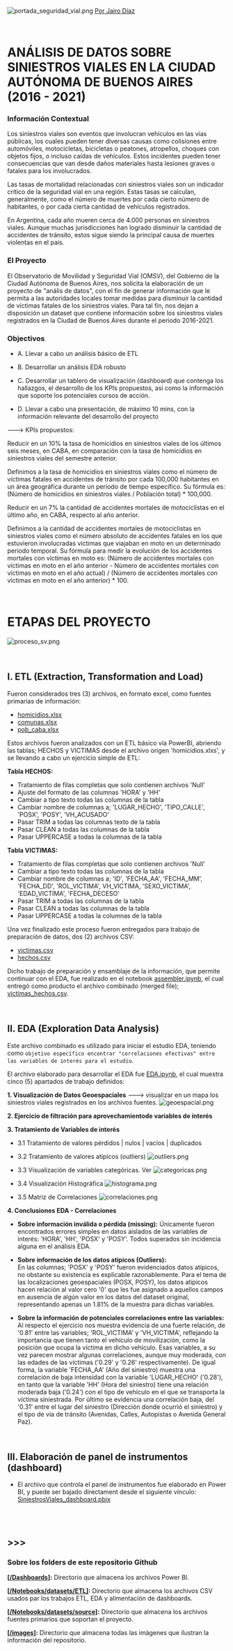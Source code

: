 ![portada_seguridad_vial.png](https://github.com/jadiazpe/Project_SiniestrosViales_CABA/raw/main/images/portada_seguridad_vial.jpg)
 [Por Jairo Díaz](https://www.linkedin.com/in/jairoadiaz/)

<br />

#
# ANÁLISIS DE DATOS SOBRE SINIESTROS VIALES EN LA CIUDAD AUTÓNOMA DE BUENOS AIRES (2016 - 2021)

### Información Contextual
Los siniestros viales son eventos que involucran vehículos en las vías públicas, los cuales pueden tener diversas causas como colisiones entre automóviles, motocicletas, bicicletas o peatones, atropellos, choques con objetos fijos, o incluso caídas de vehículos. Estos incidentes pueden tener consecuencias que van desde daños materiales hasta lesiones graves o fatales para los involucrados.

Las tasas de mortalidad relacionadas con siniestros viales son un indicador crítico de la seguridad vial en una región. Estas tasas se calculan, generalmente, como el número de muertes por cada cierto número de habitantes, o por cada cierta cantidad de vehículos registrados.

En Argentina, cada año mueren cerca de 4.000 personas en siniestros viales. Aunque muchas jurisdicciones han logrado disminuir la cantidad de accidentes de tránsito, estos sigue siendo la principal causa de muertes violentas en el país.


### El Proyecto
El Observatorio de Movilidad y Seguridad Vial (OMSV), del Gobierno de la Ciudad Autónoma de Buenos Aires, nos solicita la elaboración de un proyecto de "anális de datos", con el fin de generar información que le permita a las autoridades locales tomar medidas para disminuir la cantidad de víctimas fatales de los siniestros viales. Para tal fin, nos dejan a disposición un dataset que contiene información sobre los siniestros viales registrados en la Ciudad de Buenos Aires durante el periodo 2016-2021.


### Objectivos
- A. Llevar a cabo un análisis básico de ETL

- B. Desarrollar un análisis EDA robusto

- C. Desarrollar un tablero de visualización (dashboard) que contenga los hallazgos, el desarrollo de los KPIs propuestos, así como la información que soporte los potenciales cursos de acción.
- D. Llevar a cabo una presentación, de máximo 10 mins, con la información relevante del desarrollo del proyecto 

---> KPIs propuestos:

Reducir en un 10% la tasa de homicidios en siniestros viales de los últimos seis meses, en CABA, en comparación con la tasa de homicidios en siniestros viales del semestre anterior.

Definimos a la tasa de homicidios en siniestros viales como el número de víctimas fatales en accidentes de tránsito por cada 100,000 habitantes en un área geográfica durante un período de tiempo específico. Su fórmula es: (Número de homicidios en siniestros viales / Población total) * 100,000.

Reducir en un 7% la cantidad de accidentes mortales de motociclistas en el último año, en CABA, respecto al año anterior.

Definimos a la cantidad de accidentes mortales de motociclistas en siniestros viales como el número absoluto de accidentes fatales en los que estuvieron involucradas víctimas que viajaban en moto en un determinado periodo temporal. Su fórmula para medir la evolución de los accidentes mortales con víctimas en moto es: (Número de accidentes mortales con víctimas en moto en el año anterior - Número de accidentes mortales con víctimas en moto en el año actual) / (Número de accidentes mortales con víctimas en moto en el año anterior) * 100. 

<br />

#
# ETAPAS DEL PROYECTO 
![proceso_sv.png](https://github.com/jadiazpe/Project_SiniestrosViales_CABA/raw/main/images/proceso_sv.png)

<br />

## I. ETL (Extraction, Transformation and Load) <br />

Fueron considerados tres (3) archivos, en formato excel, como fuentes primarias de información:
- [homicidios.xlsx](Notebooks/datasets/source)
- [comunas.xlsx](Notebooks/datasets/source)
- [pob_caba.xlsx](Notebooks/datasets/source)

Estos archivos fueron analizados con un ETL básico vía PowerBI, 
abriendo las tablas; HECHOS y VICTIMAS desde el archivo origen 'homicidios.xlxs', y se llevando a cabo un ejercicio simple de ETL:
	
**Tabla HECHOS:**
* Tratamiento de filas completas que solo contienen archivos 'Null'
* Ajuste del formato de las columnas 'HORA' y 'HH'
* Cambiar a tipo texto todas las columnas de la tabla
* Cambiar nombre de columnas a; 'LUGAR_HECHO', 'TIPO_CALLE', 'POSX', 'POSY', 'VH_ACUSADO'
* Pasar TRIM a todas las columnas texto de la tabla
* Pasar CLEAN a todas las columnas de la tabla
* Pasar UPPERCASE a todas la columnas de la tabla

**Tabla VICTIMAS:**
* Tratamiento de filas completas que solo contienen archivos 'Null'
* Cambiar a tipo texto todas las columnas de la tabla
* Cambiar nombre de columnas a; 'ID', 'FECHA_AA', 'FECHA_MM', 'FECHA_DD', 'ROL_VICTIMA', VH_VICTIMA, 'SEXO_VICTIMA', 'EDAD_VICTIMA', 'FECHA_DECESO'
* Pasar TRIM a todas las columnas de la tabla
* Pasar CLEAN a todas las columnas de la tabla
* Pasar UPPERCASE a todas la columnas de la tabla

Una vez finalizado este proceso fueron entregados para trabajo de preparación de datos, dos (2) archivos CSV:
- [victimas.csv](Notebooks/datasets/ETL/victimas.csv)
- [hechos.csv](Notebooks/datasets/ETL/hechos.csv)

Dicho trabajo de preparación y ensamblaje de la información, que permite continuar con el EDA, fue realizado en el notebook [assembler.ipynb](Notebooks/assembler.ipynb), el cual entregó como producto el archivo combinado (merged file); [victimas_hechos.csv](datasets/ETL/victimas_hechos.csv).

<br />

## II. EDA (Exploration Data Analysis) <br />

Este archivo combinado es utilizado para iniciar el estudio EDA, teniendo como `objetivo específico encontrar "correlaciones efectivas" entre las variables de interés para el estudio`.

El archivo elaborado para desarrollar el EDA fue [EDA.ipynb](Notebooks/EDA.ipynb), el cual muestra cinco (5) apartados de trabajo definidos:

**1. Visualización de Datos Geoespaciales** ---> visualizar en un mapa los siniestros viales registrados en los archivos fuentes.
 ![geoespacial.png](https://github.com/jadiazpe/Project_SiniestrosViales_CABA/raw/main/images/geoespacial.png)

**2. Ejercicio de filtración para aprovechamientode variables de interés**

**3. Tratamiento de Variables de interés**
* 3.1 Tratamiento de valores pérdidos | nulos | vacíos | duplicados


* 3.2 Tratamiento de valores atípicos (outliers)
    ![outliers.png](https://github.com/jadiazpe/Project_SiniestrosViales_CABA/raw/main/images/outliers.png)

    
* 3.3 Visualización de variables categóricas. Ver
    ![categoricas.png](https://github.com/jadiazpe/Project_SiniestrosViales_CABA/raw/main/images/categoricas.png)

* 3.4 Visualización Histográfica
    ![histograma.png](https://github.com/jadiazpe/Project_SiniestrosViales_CABA/raw/main/images/histograma.png)

* 3.5 Matriz de Correlaciones
    ![correlaciones.png](https://github.com/jadiazpe/Project_SiniestrosViales_CABA/raw/main/images/correlaciones.png)


**4. Conclusiones EDA - Correlaciones**

* **Sobre información inválida o pérdida (missing):**
Únicamente fueron encontrados errores simples en datos aislados de las variables de interés: 'HORA', 'HH', 'POSX' y 'POSY'. Todos superados sin incidencia alguna en el análisis EDA.

* **Sobre información de los datos atípicos (Outliers):**  
En las columnas; 'POSX' y 'POSY' fueron evidenciados datos atípicos, no obstante su existencia es explicable razonablemente. Para el tema de las localizaciones geoespaciales (POSX, POSY), los datos atípicos hacen relación al valor cero '0' que les fue asignado a aquellos campos en ausencia de algún valor en los datos del dataset original, representando apenas un 1.81% de la muestra para dichas variables.

* **Sobre la información de potenciales correlaciones entre las variables:**
Al respecto el ejercicio nos muestra evidencia de una fuerte relación, de '0.81' entre las variables; 'ROL_VICTIMA' y 'VH_VICTIMA', reflejando la importancia que tienen tanto el vehículo de movilización, como la posición que ocupa la víctima en dicho vehículo. Esas variables, a su vez parecen mostrar algunas correlaciones, aunque muy moderada, con las edades de las víctimas ('0.29' y '0.26' respectivamente). De igual forma, la variable 'FECHA_AA' (Año del siniestro) muestra una correlación de baja intensidad con la variable 'LUGAR_HECHO' ('0.28'), en tanto que la variable 'HH' (Hora del siniestro) tiene una relación moderada baja ('0.24') con el tipo de vehículo en el que se transporta la víctima siniestrada. Por último se evidencia una correlación baja, del '0.31' entre el lugar del siniestro (Dirección donde ocurrió el siniestro) y el tipo de vía de tránsito (Avenidas, Calles, Autopistas o Avenida General Paz).

<br />

## III. Elaboración de panel de instrumentos (dashboard)

* El archivo que controla el panel de instrumentos fue elaborado en Power BI, y puede ser bajado directament desde el siguiente vínculo:
[SiniestrosViales_dashboard.pbix](Dashboards/SiniestrosViales_dashboard.pbix)

<br />
<br />

## >>>


### Sobre los folders de este repositorio Github<br />

**[[/Dashboards]](Dashboards/):** Directorio que almacena los archivos Power BI.
<br />

**[[/Notebooks/datasets/ETL]](**[[/Notebooks/datasets/ETL/):** Directorio que almacena los archivos CSV usados par los trabajos ETL, EDA y alimentación de dashboards. 
<br />

**[[/Notebooks/datasets/source]](/Notebooks/datasets/source):** Directorio que almacena los archivos fuentes primarios que soportan el proyecto.
<br />

**[[/images]](assets/):** Directorio que almacena todas las imágenes que ilustran la información del repositorio.<br />

